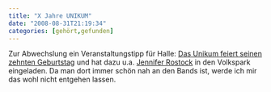 ```yaml
---
title: "X Jahre UNIKUM"
date: "2008-08-31T21:19:34"
categories: [gehört,gefunden]
---
```


Zur Abwechslung ein Veranstaltungstipp für Halle: [Das Unikum feiert seinen zehnten Geburtstag](http://unikum-halle.de/index.php?option=com_content&task=view&id=306&Itemid=49) und hat dazu u.a. [Jennifer Rostock](/2008/06/29/campusparty-2008/) in den Volkspark eingeladen. Da man dort immer schön nah an den Bands ist, werde ich mir das wohl nicht entgehen lassen.
